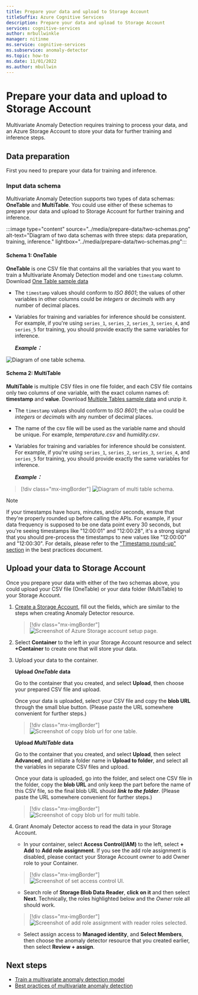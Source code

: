 ```yaml
---
title: Prepare your data and upload to Storage Account
titleSuffix: Azure Cognitive Services
description: Prepare your data and upload to Storage Account
services: cognitive-services
author: mrbullwinkle
manager: nitinme
ms.service: cognitive-services
ms.subservice: anomaly-detector
ms.topic: how-to
ms.date: 11/01/2022
ms.author: mbullwin
---
```



# Prepare your data and upload to Storage Account

Multivariate Anomaly Detection requires training to process your data, and an Azure Storage Account to store your data for further training and inference steps.

## Data preparation

First you need to prepare your data for training and inference.

### Input data schema

Multivariate Anomaly Detection supports two types of data schemas: **OneTable** and **MultiTable**. You could use either of these schemas to prepare your data and upload to Storage Account for further training and inference.

:::image type="content" source="../media/prepare-data/two-schemas.png" alt-text="Diagram of two data schemas with three steps: data preparation, training, inference." lightbox="../media/prepare-data/two-schemas.png":::

#### Schema 1: OneTable
**OneTable** is one CSV file that contains all the variables that you want to train a Multivariate Anomaly Detection model and one `timestamp` column. Download [One Table sample data](https://mvaddataset.blob.core.windows.net/public-sample-data/sample_data_5_3000.csv)
* The `timestamp` values should conform to *ISO 8601*; the values of other variables in other columns could be *integers* or *decimals* with any number of decimal places.

* Variables for training and variables for inference should be consistent. For example, if you're using `series_1`, `series_2`, `series_3`, `series_4`, and `series_5` for training, you should provide exactly the same variables for inference.

    ***Example：***

![Diagram of one table schema.](../media/prepare-data/onetable-schema.png)

#### Schema 2: MultiTable

**MultiTable** is multiple CSV files in one file folder, and each CSV file contains only two columns of one variable, with the exact column names of: **timestamp** and **value**.  Download [Multiple Tables sample data](https://mvaddataset.blob.core.windows.net/public-sample-data/sample_data_5_3000.zip) and unzip it.

* The `timestamp` values should conform to *ISO 8601*; the `value` could be *integers* or *decimals* with any number of decimal places.

* The name of the csv file will be used as the variable name and should be unique. For example, *temperature.csv* and *humidity.csv*.

* Variables for training and variables for inference should be consistent. For example, if you're using `series_1`, `series_2`, `series_3`, `series_4`, and `series_5` for training, you should provide exactly the same variables for inference.

    ***Example：***
   
> [!div class="mx-imgBorder"]
> ![Diagram of multi table schema.](../media/prepare-data/multitable.png)

> [!NOTE]
> If your timestamps have hours, minutes, and/or seconds, ensure that they're properly rounded up before calling the APIs.
> For example, if your data frequency is supposed to be one data point every 30 seconds, but you're seeing timestamps like "12:00:01" and "12:00:28", it's a strong signal that you should pre-process the timestamps to new values like "12:00:00" and "12:00:30".
> For details, please refer to the ["Timestamp round-up" section](../concepts/best-practices-multivariate.md#timestamp-round-up) in the best practices document.

## Upload your data to Storage Account

Once you prepare your data with either of the two schemas above, you could upload your CSV file (OneTable) or your data folder (MultiTable) to your Storage Account.

1. [Create a Storage Account](https://portal.azure.com/#create/Microsoft.StorageAccount-ARM), fill out the fields, which are similar to the steps when creating Anomaly Detector resource.

    > [!div class="mx-imgBorder"]
    > ![Screenshot of Azure Storage account setup page.](../media/prepare-data/create-blob.png)

2. Select **Container** to the left in your Storage Account resource and select **+Container** to create one that will store your data.

3. Upload your data to the container.

    **Upload *OneTable* data**

    Go to the container that you created, and select **Upload**, then choose your prepared CSV file and upload.

    Once your data is uploaded, select your CSV file and copy the **blob URL** through the small blue button. (Please paste the URL somewhere convenient for further steps.)

      > [!div class="mx-imgBorder"]
      > ![Screenshot of copy blob url for one table.](../media/prepare-data/onetable-copy-url.png)

    **Upload *MultiTable* data**

    Go to the container that you created, and select **Upload**, then select **Advanced**, and initiate a folder name in **Upload to folder**, and select all the variables in separate CSV files and upload.

    Once your data is uploaded, go into the folder, and select one CSV file in the folder, copy the **blob URL** and only keep the part before the name of this CSV file, so the final blob URL should ***link to the folder***. (Please paste the URL somewhere convenient for further steps.)

    > [!div class="mx-imgBorder"]
    > ![Screenshot of copy blob url for multi table.](../media/prepare-data/multitable-copy-url.png)

4. Grant Anomaly Detector access to read the data in your Storage Account.
    * In your container, select **Access Control(IAM)** to the left, select **+ Add** to **Add role assignment**. If you see the add role assignment is disabled, please contact your Storage Account owner to add Owner role to your Container.

    > [!div class="mx-imgBorder"]
    > ![Screenshot of set access control UI.](../media/prepare-data/add-role-assignment.png)

    * Search role of **Storage Blob Data Reader**, **click on it** and then select **Next**. Technically, the roles highlighted below and the *Owner* role all should work.

    > [!div class="mx-imgBorder"]
    > ![Screenshot of add role assignment with reader roles selected.](../media/prepare-data/add-reader-role.png)

    * Select assign access to **Managed identity**, and **Select Members**, then choose the anomaly detector resource that you created earlier, then select **Review + assign**.

## Next steps

* [Train a multivariate anomaly detection model](train-model.md)
* [Best practices of multivariate anomaly detection](../concepts/best-practices-multivariate.md)
